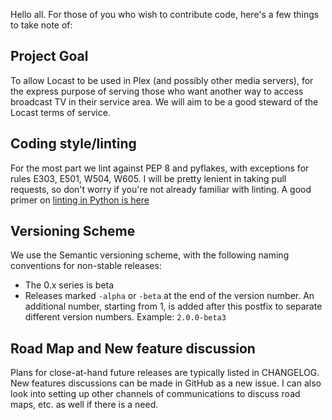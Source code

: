 Hello all.  For those of you who wish to contribute code, here's a few things to 
take note of:

## Project Goal
To allow Locast to be used in Plex (and possibly other media servers), for the 
express purpose of serving those who want another way to access broadcast TV in 
their service area.  We will aim to be a good steward of the Locast terms of service.

## Coding style/linting
For the most part we lint against PEP 8 and pyflakes, with exceptions
for rules E303, E501, W504, W605.  I will be pretty lenient in taking pull requests, 
so don't worry if you're not already familiar with linting.  A good primer
on [linting in Python is here](https://realpython.com/python-code-quality/)

## Versioning Scheme
We use the Semantic versioning scheme, with the following naming conventions for non-stable 
releases:
 - The 0.x series is beta
 - Releases marked `-alpha` or `-beta` at the end of the version number. An additional number,
   starting from 1, is added after this postfix to separate different version numbers. 
   Example: `2.0.0-beta3`

## Road Map and New feature discussion
Plans for close-at-hand future releases are typically listed in CHANGELOG. New features 
discussions can be made in GitHub as a new issue.  I can also look into setting up other 
channels of communications to discuss road maps, etc. as well if there is a need.